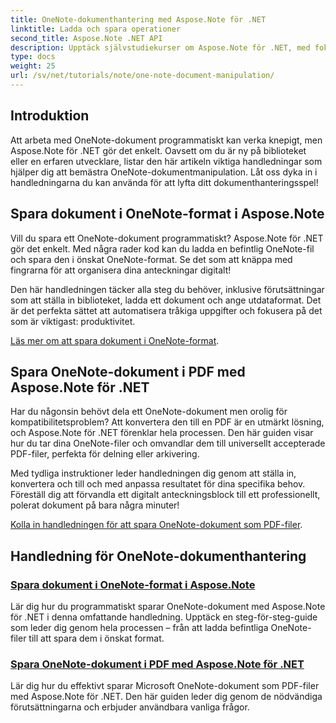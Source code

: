 ```yaml
---
title: OneNote-dokumenthantering med Aspose.Note för .NET
linktitle: Ladda och spara operationer
second_title: Aspose.Note .NET API
description: Upptäck självstudiekurser om Aspose.Note för .NET, med fokus på att skapa, spara och konvertera OneNote-dokument med praktiska, lätta att följa exempel och vanliga frågor.
type: docs
weight: 25
url: /sv/net/tutorials/note/one-note-document-manipulation/
---
```

## Introduktion

Att arbeta med OneNote-dokument programmatiskt kan verka knepigt, men Aspose.Note för .NET gör det enkelt. Oavsett om du är ny på biblioteket eller en erfaren utvecklare, listar den här artikeln viktiga handledningar som hjälper dig att bemästra OneNote-dokumentmanipulation. Låt oss dyka in i handledningarna du kan använda för att lyfta ditt dokumenthanteringsspel!

## Spara dokument i OneNote-format i Aspose.Note  

Vill du spara ett OneNote-dokument programmatiskt? Aspose.Note för .NET gör det enkelt. Med några rader kod kan du ladda en befintlig OneNote-fil och spara den i önskat OneNote-format. Se det som att knäppa med fingrarna för att organisera dina anteckningar digitalt!  

Den här handledningen täcker alla steg du behöver, inklusive förutsättningar som att ställa in biblioteket, ladda ett dokument och ange utdataformat. Det är det perfekta sättet att automatisera tråkiga uppgifter och fokusera på det som är viktigast: produktivitet.  

[Läs mer om att spara dokument i OneNote-format](./saving-document-to-one-note-format/).  

## Spara OneNote-dokument i PDF med Aspose.Note för .NET  

Har du någonsin behövt dela ett OneNote-dokument men orolig för kompatibilitetsproblem? Att konvertera den till en PDF är en utmärkt lösning, och Aspose.Note för .NET förenklar hela processen. Den här guiden visar hur du tar dina OneNote-filer och omvandlar dem till universellt accepterade PDF-filer, perfekta för delning eller arkivering.  

Med tydliga instruktioner leder handledningen dig genom att ställa in, konvertera och till och med anpassa resultatet för dina specifika behov. Föreställ dig att förvandla ett digitalt anteckningsblock till ett professionellt, polerat dokument på bara några minuter!  

[Kolla in handledningen för att spara OneNote-dokument som PDF-filer](./saving-one-note-document-pdf/).  

## Handledning för OneNote-dokumenthantering
### [Spara dokument i OneNote-format i Aspose.Note](./saving-document-to-one-note-format/)
Lär dig hur du programmatiskt sparar OneNote-dokument med Aspose.Note för .NET i denna omfattande handledning. Upptäck en steg-för-steg-guide som leder dig genom hela processen – från att ladda befintliga OneNote-filer till att spara dem i önskat format.
### [Spara OneNote-dokument i PDF med Aspose.Note för .NET](./saving-one-note-document-pdf/)
Lär dig hur du effektivt sparar Microsoft OneNote-dokument som PDF-filer med Aspose.Note för .NET. Den här guiden leder dig genom de nödvändiga förutsättningarna och erbjuder användbara vanliga frågor.